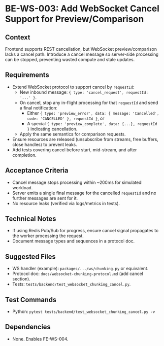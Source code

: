 # BE-WS-003: Add WebSocket Cancel Support for Preview/Comparison

## Context
Frontend supports REST cancellation, but WebSocket preview/comparison lacks a cancel path. Introduce a cancel message so server-side processing can be stopped, preventing wasted compute and stale updates.

## Requirements
- Extend WebSocket protocol to support cancel by `requestId`:
  - New inbound message: `{ type: 'cancel_request', requestId: '...' }`.
  - On cancel, stop any in-flight processing for that `requestId` and send a final notification:
    - Either `{ type: 'preview_error', data: { message: 'Cancelled', code: 'CANCELLED' }, requestId }`, or
    - A special `{ type: 'preview_complete', data: {...}, requestId }` indicating cancellation.
  - Apply the same semantics for comparison requests.
- Ensure resources are released (unsubscribe from streams, free buffers, close handles) to prevent leaks.
- Add tests covering cancel before start, mid-stream, and after completion.

## Acceptance Criteria
- Cancel message stops processing within ~200ms for simulated workload.
- Server emits a single final message for the cancelled `requestId` and no further messages are sent for it.
- No resource leaks (verified via logs/metrics in tests).

## Technical Notes
- If using Redis Pub/Sub for progress, ensure cancel signal propagates to the worker processing the request.
- Document message types and sequences in a protocol doc.

## Suggested Files
- WS handler (example): `packages/.../ws/chunking.py` or equivalent.
- Protocol doc: `docs/websocket-chunking-protocol.md` (add cancel section).
- Tests: `tests/backend/test_websocket_chunking_cancel.py`.

## Test Commands
- Python: `pytest tests/backend/test_websocket_chunking_cancel.py -v`

## Dependencies
- None. Enables FE-WS-004.
